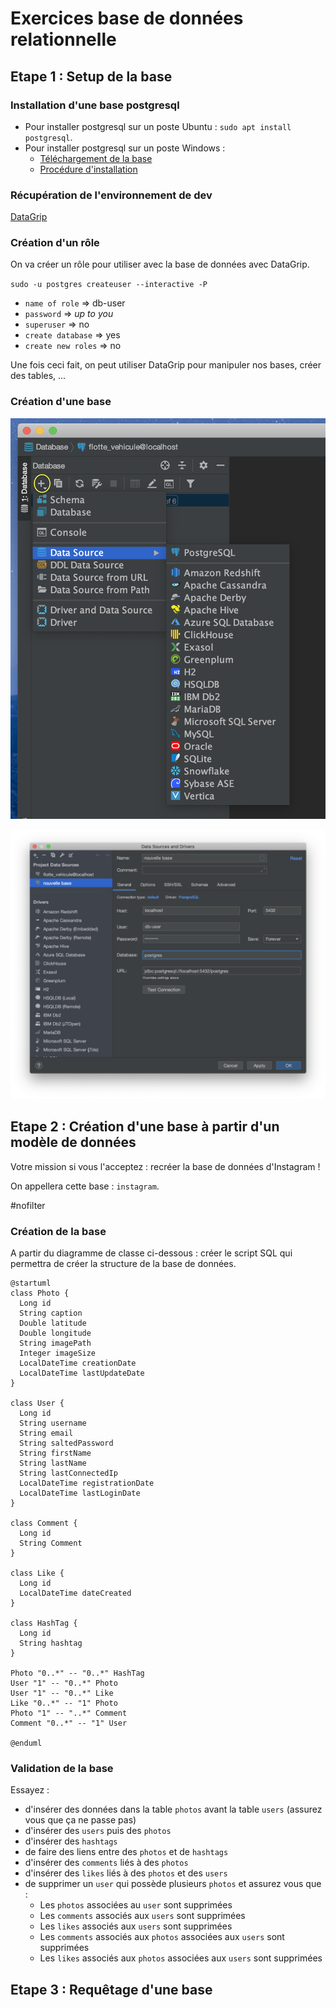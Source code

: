 # Exercices base de données relationnelle

## Etape 1 : Setup de la base

### Installation d'une base postgresql

- Pour installer postgresql sur un poste Ubuntu : `sudo apt install postgresql`.
- Pour installer postgresql sur un poste Windows :
  - [Téléchargement de la base](https://www.enterprisedb.com/downloads/postgres-postgresql-downloads)
  - [Procédure d'installation](https://www.enterprisedb.com/edb-docs/d/postgresql/installation-getting-started/installation-guide-installers/12/PostgreSQL_Installation_Guide.1.07.html)

### Récupération de l'environnement de dev

[DataGrip](https://www.jetbrains.com/datagrip/)

### Création d'un rôle

On va créer un rôle pour utiliser avec la base de données avec DataGrip.

`sudo -u postgres createuser --interactive -P`

- `name of role` => db-user
- `password` => _up to you_
- `superuser` => no
- `create database` => yes
- `create new roles` => no

Une fois ceci fait, on peut utiliser DataGrip pour manipuler nos bases, créer des tables, ...

### Création d'une base

![Add database DataGrip](../ressource/add-pg-datagrip.png)

![Configure database DataGrip](../ressource/config-pg-datagrip.png)

## Etape 2 : Création d'une base à partir d'un modèle de données

Votre mission si vous l'acceptez : recréer la base de données d'Instagram !

On appellera cette base : `instagram`.

#nofilter

### Création de la base

A partir du diagramme de classe ci-dessous : créer le script SQL qui permettra de créer la structure de la base de données.

```plantuml
@startuml
class Photo {
  Long id
  String caption
  Double latitude
  Double longitude
  String imagePath
  Integer imageSize
  LocalDateTime creationDate
  LocalDateTime lastUpdateDate
}

class User {
  Long id
  String username
  String email
  String saltedPassword
  String firstName
  String lastName
  String lastConnectedIp
  LocalDateTime registrationDate
  LocalDateTime lastLoginDate
}

class Comment {
  Long id
  String Comment
}

class Like {
  Long id
  LocalDateTime dateCreated
}

class HashTag {
  Long id
  String hashtag
}

Photo "0..*" -- "0..*" HashTag
User "1" -- "0..*" Photo
User "1" -- "0..*" Like
Like "0..*" -- "1" Photo
Photo "1" -- "..*" Comment
Comment "0..*" -- "1" User

@enduml
```

### Validation de la base

Essayez :

- d'insérer des données dans la table `photos` avant la table `users` (assurez vous que ça ne passe pas)
- d'insérer des `users` puis des `photos`
- d'insérer des `hashtags`
- de faire des liens entre des `photos` et de `hashtags`
- d'insérer des `comments` liés à des `photos`
- d'insérer des `likes` liés à des `photos` et des `users`
- de supprimer un `user` qui possède plusieurs `photos` et assurez vous que :
  - Les `photos` associées au `user` sont supprimées
  - Les `comments` associés aux `users` sont supprimées
  - Les `likes` associés aux `users` sont supprimées
  - Les `comments` associés aux `photos` associées aux `users` sont supprimées
  - Les `likes` associés aux `photos` associées aux `users` sont supprimées

## Etape 3 : Requêtage d'une base

